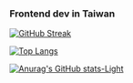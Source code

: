 ###  Frontend dev in Taiwan 

[![GitHub Streak](https://streak-stats.demolab.com?user=TIM56887&theme=vue&border_radius=100&locale=ja&date_format=M%20j%5B%2C%20Y%5D)](https://git.io/streak-stats)

[![Top Langs](https://github-readme-stats.vercel.app/api/top-langs/?username=tim56887&layout=compact)](https://github.com/anuraghazra/github-readme-stats)

[![Anurag's GitHub stats-Light](https://github-readme-stats.vercel.app/api?username=TIM56887&show=reviews,prs_merged,prs_merged_percentage_icons=true&theme=default#gh-light-mode-only)](https://github.com/anuraghazra/github-readme-stats#gh-light-mode-only)

